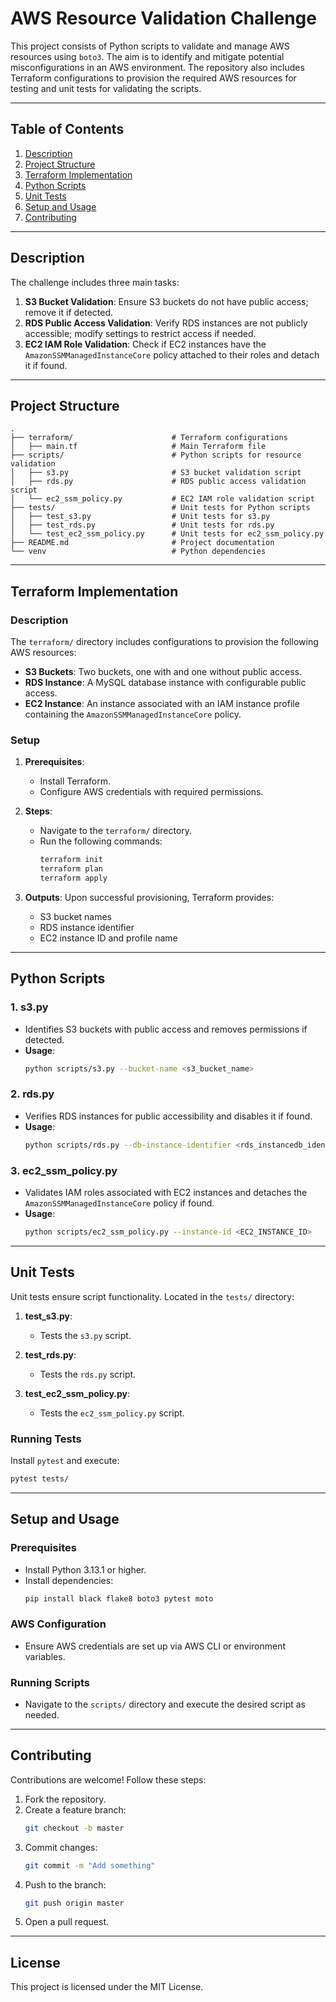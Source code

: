 
# AWS Resource Validation Challenge

This project consists of Python scripts to validate and manage AWS resources using `boto3`. The aim is to identify and mitigate potential misconfigurations in an AWS environment. The repository also includes Terraform configurations to provision the required AWS resources for testing and unit tests for validating the scripts.

---

## **Table of Contents**
1. [Description](#description)
2. [Project Structure](#project-structure)
3. [Terraform Implementation](#terraform-implementation)
4. [Python Scripts](#python-scripts)
5. [Unit Tests](#unit-tests)
6. [Setup and Usage](#setup-and-usage)
7. [Contributing](#contributing)

---

## **Description**

The challenge includes three main tasks:

1. **S3 Bucket Validation**: Ensure S3 buckets do not have public access; remove it if detected.
2. **RDS Public Access Validation**: Verify RDS instances are not publicly accessible; modify settings to restrict access if needed.
3. **EC2 IAM Role Validation**: Check if EC2 instances have the `AmazonSSMManagedInstanceCore` policy attached to their roles and detach it if found.

---

## **Project Structure**

```plaintext
.
├── terraform/                      # Terraform configurations
│   ├── main.tf                     # Main Terraform file
├── scripts/                        # Python scripts for resource validation
│   ├── s3.py                       # S3 bucket validation script
│   ├── rds.py                      # RDS public access validation script
│   └── ec2_ssm_policy.py           # EC2 IAM role validation script
├── tests/                          # Unit tests for Python scripts
│   ├── test_s3.py                  # Unit tests for s3.py
│   ├── test_rds.py                 # Unit tests for rds.py
│   └── test_ec2_ssm_policy.py      # Unit tests for ec2_ssm_policy.py
├── README.md                       # Project documentation
└── venv                            # Python dependencies
```

---

## **Terraform Implementation**

### **Description**

The `terraform/` directory includes configurations to provision the following AWS resources:
- **S3 Buckets**: Two buckets, one with and one without public access.
- **RDS Instance**: A MySQL database instance with configurable public access.
- **EC2 Instance**: An instance associated with an IAM instance profile containing the `AmazonSSMManagedInstanceCore` policy.

### **Setup**

1. **Prerequisites**:
   - Install Terraform.
   - Configure AWS credentials with required permissions.

2. **Steps**:
   - Navigate to the `terraform/` directory.
   - Run the following commands:
     ```bash
     terraform init
     terraform plan
     terraform apply
     ```

3. **Outputs**:
   Upon successful provisioning, Terraform provides:
   - S3 bucket names
   - RDS instance identifier
   - EC2 instance ID and profile name

---

## **Python Scripts**

### **1. s3.py**
- Identifies S3 buckets with public access and removes permissions if detected.
- **Usage**:
  ```bash
  python scripts/s3.py --bucket-name <s3_bucket_name>
  ```

### **2. rds.py**
- Verifies RDS instances for public accessibility and disables it if found.
- **Usage**:
  ```bash
  python scripts/rds.py --db-instance-identifier <rds_instancedb_identifier_name>
  ```

### **3. ec2_ssm_policy.py**
- Validates IAM roles associated with EC2 instances and detaches the `AmazonSSMManagedInstanceCore` policy if found.
- **Usage**:
  ```bash
  python scripts/ec2_ssm_policy.py --instance-id <EC2_INSTANCE_ID>
  ```

---

## **Unit Tests**

Unit tests ensure script functionality. Located in the `tests/` directory:

1. **test_s3.py**:
   - Tests the `s3.py` script.

2. **test_rds.py**:
   - Tests the `rds.py` script.

3. **test_ec2_ssm_policy.py**:
   - Tests the `ec2_ssm_policy.py` script.

### **Running Tests**

Install `pytest` and execute:
```bash
pytest tests/
```

---

## **Setup and Usage**

### **Prerequisites**
- Install Python 3.13.1 or higher.
- Install dependencies:
  ```bash
  pip install black flake8 boto3 pytest moto
  ```

### **AWS Configuration**
- Ensure AWS credentials are set up via AWS CLI or environment variables.

### **Running Scripts**
- Navigate to the `scripts/` directory and execute the desired script as needed.

---

## **Contributing**

Contributions are welcome! Follow these steps:
1. Fork the repository.
2. Create a feature branch:
   ```bash
   git checkout -b master
   ```
3. Commit changes:
   ```bash
   git commit -m "Add something"
   ```
4. Push to the branch:
   ```bash
   git push origin master
   ```
5. Open a pull request.

---

## **License**

This project is licensed under the MIT License.
